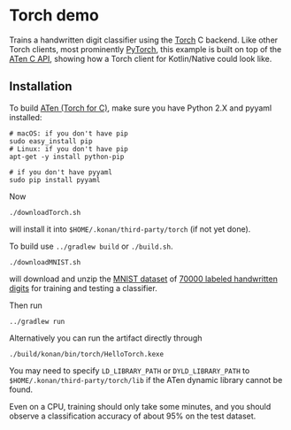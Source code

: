 # Torch demo

Trains a handwritten digit classifier using the [Torch](http://torch.ch) C backend.
Like other Torch clients, most prominently [PyTorch](http://pytorch.org),
this example is built on top of the 
[ATen C API](https://github.com/pytorch/pytorch/tree/master/aten),
showing how a Torch client for Kotlin/Native could look like.

## Installation

To build [ATen (Torch for C)](https://github.com/pytorch/pytorch/tree/master/aten), 
make sure you have Python 2.X and pyyaml installed:

    # macOS: if you don't have pip
    sudo easy_install pip
    # Linux: if you don't have pip
    apt-get -y install python-pip
    
    # if you don't have pyyaml
    sudo pip install pyyaml
    
Now

    ./downloadTorch.sh

will install it into `$HOME/.konan/third-party/torch` (if not yet done). 

To build use `../gradlew build` or `./build.sh`.

    ./downloadMNIST.sh

will download and unzip the [MNIST dataset](https://en.wikipedia.org/wiki/MNIST_database) of 
[70000 labeled handwritten digits](http://yann.lecun.com/exdb/mnist/) for training and testing a classifier.

Then run 

    ../gradlew run
    
Alternatively you can run the artifact directly through

    ./build/konan/bin/torch/HelloTorch.kexe
    
You may need to specify `LD_LIBRARY_PATH` or `DYLD_LIBRARY_PATH` to `$HOME/.konan/third-party/torch/lib`
if the ATen dynamic library cannot be found.

Even on a CPU, training should only take some minutes, 
and you should observe a classification accuracy of about 95% on the test dataset.